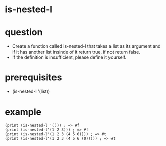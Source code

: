 # is-nested-l

# question
- Create a function called is-nested-l that takes a list as its argument and if it has another list insinde of it return true, if not return false.
- If the definition is insufficient, please define it yourself.

# prerequisites

- (is-nested-l '(list))

# example

```
(print (is-nested-l '())) ; => #f
(print (is-nested-l'(1 2 3))) ; => #f
(print (is-nested-l'(1 2 3 (4 5 6)))) ; => #t
(print (is-nested-l'(1 2 3 (4 5 6 (0))))) ; => #t
```